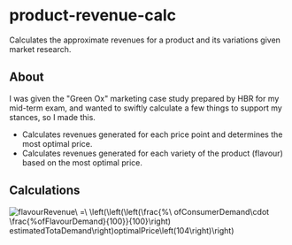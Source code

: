 # product-revenue-calc
Calculates the approximate revenues for a product and its variations given market research.

## About
I was given the "Green Ox" marketing case study prepared by HBR for my mid-term exam, and wanted to swiftly calculate a few things to support my stances, so I made this.
- Calculates revenues generated for each price point and determines the most optimal price. 
- Calculates revenues generated for each variety of the product (flavour) based on the most optimal price.

## Calculations
<img src="https://latex.codecogs.com/gif.latex?\inline&space;flavourRevenue\&space;=\&space;\left(\left(\left(\frac{%\&space;ofConsumerDemand\cdot&space;\frac{%ofFlavourDemand}{100}}{100}\right)&space;estimatedTotaDemand\right)optimalPrice\left(104\right)\right)" title="flavourRevenue\ =\ \left(\left(\left(\frac{%\ ofConsumerDemand\cdot \frac{%ofFlavourDemand}{100}}{100}\right) estimatedTotaDemand\right)optimalPrice\left(104\right)\right)" />
